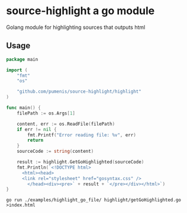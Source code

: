 # source-highlight a go module

Golang module for highlighting sources that outputs html

## Usage

```go
package main

import (
	"fmt"
	"os"

	"github.com/pumenis/source-highlight/highlight"
)

func main() {
	filePath := os.Args[1]

	content, err := os.ReadFile(filePath)
	if err != nil {
		fmt.Printf("Error reading file: %v", err)
		return
	}
	sourceCode := string(content)

	result := highlight.GetGoHighlighted(sourceCode)
	fmt.Println(`<!DOCTYPE html>
	  <html><head>
	  <link rel="stylesheet" href="gosyntax.css" />
		</head><div><pre>` + result + `</pre></div></html>`)
}
```

```
go run ./examples/highlight_go_file/ highlight/getGoHighlighted.go >index.html

```
